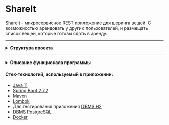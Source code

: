 # ShareIt

ShareIt - микросервисное REST приложение для шеринга вещей. С возможностью арендовать у других пользователей, и 
размещать список вещей, которые готовы сдать в аренду.

---
<details><summary><b>Структура проекта</b></summary>

Приложение разделено на два сервиса:
1) gateway - валидация входящих запросов.
2) server - основная бизнес-логика.
</details>

---

<details><summary><b>Описание функционала программы</b></summary>

- «Комментарии» - Возможность добавлять, обновлять и удалять комментарии к вещам. Комментарий нельзя добавить, 
если вы не брали эту вещь в аренду.

- «Аренда вещей(booking)» - Запрос на аренду может быть создан любым пользователем, а затем подтверждён или не 
подтвержден владельцем вещи. Подтверждение или отклонение запроса может произвести только владелец вещи. 
Получение данных о конкретном бронировании (включая его статус). Может быть выполнено либо автором бронирования, 
либо владельцем вещи, к которой относится бронирование.

- «Поиск» - Алгоритм поиска настроен таким образом, чтобы в подборку попадали только вещи доступные для 
бронирования в данный момент. Сам поиск осуществляется либо по названию вещи, либо идет поиск соответствия запросу в 
описании вещи.

- «Запрос вещи» - Возможность для пользователя создавать запрос на вещи, если не смог найти нужную вещь, воспользовавшись 
поиском. Другие пользователи могут просматривать подобные запросы и, если у них есть описанная вещь и они готовы 
предоставить её в аренду, добавлять нужную вещь в ответ на запрос.

- «Ответ на запрос» - Если пользователь видит запрос на вещь, которая у него есть, но она не размещена на платформе, 
то он может в ответ через POST запрос создать её с указанием id запроса на эту вещь.
</details>

#### Стек-технологий, используемый в приложении:
- [Java 11](https://docs.aws.amazon.com/corretto/latest/corretto-11-ug/downloads-list.html)
- [Spring Boot 2.7.2](https://docs.spring.io/spring-boot/docs/2.7.2/api/)
- [Maven](https://maven.apache.org/)
- [Lombok](https://projectlombok.org/)
- Для тестирования приложения [DBMS H2](http://www.h2database.com/html/main.html)
- [DBMS PostgreSQL](https://www.postgresql.org/)
- [Docker](https://www.docker.com/)
